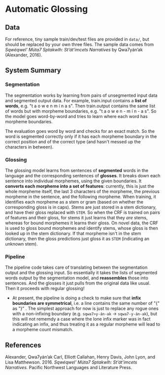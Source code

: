 # Automatic Glossing
## Data
For reference, tiny sample train/dev/test files are provided in `data/`, but should be replaced by your own three files.  The sample data comes from *Sqwéqwel’ Múta7 Sptakwlh: St’át’imcets Narratives* by Qwa7yán’ak (Alexander, 2016).

## System Summary
### Segmentation
The segmentation works by learning from pairs of unsegmented input data and segmented output data. For example, train.input contains a **list of words**, e.g. "t a o w e n m í n a s".  Then train.output contains the same list of words but with morpheme boundaries, e.g. "t a o w e n - m í n - a s".  So the model goes word-by-word and tries to learn where each word has morpheme boundaries.

The evaluation goes word by word and checks for an exact match. So the word is segmented correctly only if it has each morpheme boundary in the correct position and of the correct type (and hasn't messed up the characters in between).

### Glossing
The glossing model learns from sentences of **segmented** words in the language and the corresponding sentences of **glosses**. It breaks down each sentence into individual morphemes, using the given boundaries.  It **converts each morpheme into a set of features**: currently, this is just the whole morpheme itself, the last 3 characters of the morpheme, the previous morpheme in the sentence, and the following morpheme.  When training, it identifies each morpheme as a stem or gram (based on whether the corresponding gloss is in caps). Stems are just stored in a stem dictionary, and have their gloss replaced with `STEM`. So when the CRF is trained on pairs of features and their gloss, for stems it just learns that they *are* stems, whereas for bound morphemes it learns their gloss. On novel data, the CRF is used to gloss bound morphemes and identify stems, whose gloss is then looked up in the stem dictionary.  If that morpheme isn't in the stem dictionary, then the gloss predictions just gloss it as `STEM` (indicating an unknown stem).

### Pipeline
The pipeline code takes care of translating between the segmentation output and the glossing input.  So essentially it takes the lists of segmented words output by the segmentation model, and **reassembles** those into sentences.  And the glosses it just pulls from the original data like usual.  Then it proceeds with regular glossing!
- At present, the pipeline is doing a check to make sure that **infix boundaries are symmetrical**, i.e. a line contains the same number of "{" as "}" . The simplest approach for now is just to replace any rogue ones with a non-infixing boundary (e.g. `sqwa7>y-án-ak` -> `sqwa7-y-án-ak`), but this will not rememdy a case where the lone infix marker was in fact indicating an infix, and thus treating it as a regular morpheme will lead to a morpheme count mismatch.

## References
Alexander, Qwa7yán’ak Carl, Elliott Callahan, Henry Davis, John Lyon, and Lisa Matthewson. 2016. *Sqwéqwel’ Múta7 Sptakwlh: St’át’imcets Narratives.* Pacific Northwest Languages and Literature Press.
